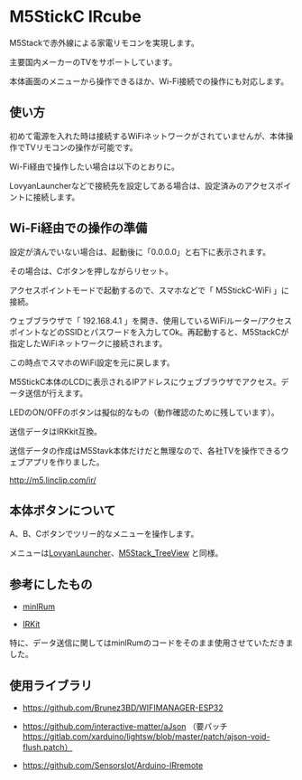 # M5StickC IRcube

M5Stackで赤外線による家電リモコンを実現します。

主要国内メーカーのTVをサポートしています。

本体画面のメニューから操作できるほか、Wi-Fi接続での操作にも対応します。

## 使い方

初めて電源を入れた時は接続するWiFiネットワークがされていませんが、本体操作でTVリモコンの操作が可能です。

Wi-Fi経由で操作したい場合は以下のとおりに。

LovyanLauncherなどで接続先を設定してある場合は、設定済みのアクセスポイントに接続します。

## Wi-Fi経由での操作の準備

設定が済んでいない場合は、起動後に「0.0.0.0」と右下に表示されます。

その場合は、Cボタンを押しながらリセット。

アクセスポイントモードで起動するので、スマホなどで「 M5StickC-WiFi 」に接続。

ウェブブラウザで「 192.168.4.1 」を開き、使用しているWiFiルーター/アクセスポイントなどのSSIDとパスワードを入力してOk。再起動すると、M5StackCが指定したWiFiネットワークに接続されます。

この時点でスマホのWiFi設定を元に戻します。

M5StickC本体のLCDに表示されるIPアドレスにウェブブラウザでアクセス。データ送信が行えます。

LEDのON/OFFのボタンは擬似的なもの（動作確認のために残しています）。

送信データはIRKkit互換。

送信データの作成はM5Stavk本体だけだと無理なので、各社TVを操作できるウェブアプリを作りました。

http://m5.linclip.com/ir/


## 本体ボタンについて

A、B、Cボタンでツリー的なメニューを操作します。

メニューは[LovyanLauncher](https://github.com/lovyan03/M5Stack_LovyanLauncher)、[M5Stack_TreeView](https://github.com/lovyan03/M5Stack_TreeView) と同様。


## 参考にしたもの

* [minlRum](https://github.com/9SQ/minIRum)

* [IRKit](http://getirkit.com/)

特に、データ送信に関してはminlRumのコードをそのまま使用させていただきました。

## 使用ライブラリ

* https://github.com/Brunez3BD/WIFIMANAGER-ESP32

* https://github.com/interactive-matter/aJson （要パッチ https://gitlab.com/xarduino/lightsw/blob/master/patch/ajson-void-flush.patch）

* https://github.com/SensorsIot/Arduino-IRremote



